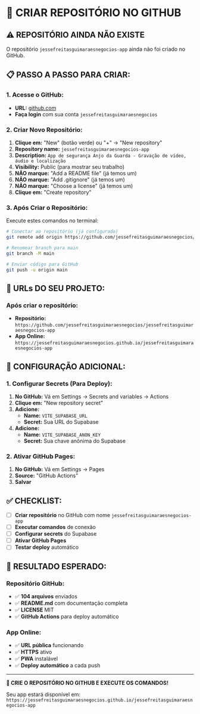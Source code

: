 # 🚀 CRIAR REPOSITÓRIO NO GITHUB

## ⚠️ **REPOSITÓRIO AINDA NÃO EXISTE**

O repositório `jessefreitasguimaraesnegocios-app` ainda não foi criado no GitHub.

## 📋 **PASSO A PASSO PARA CRIAR:**

### **1. Acesse o GitHub:**
- **URL:** [github.com](https://github.com)
- **Faça login** com sua conta `jessefreitasguimaraesnegocios`

### **2. Criar Novo Repositório:**
1. **Clique em:** "New" (botão verde) ou "+" → "New repository"
2. **Repository name:** `jessefreitasguimaraesnegocios-app`
3. **Description:** `App de segurança Anjo da Guarda - Gravação de vídeo, áudio e localização`
4. **Visibility:** Public (para mostrar seu trabalho)
5. **NÃO marque:** "Add a README file" (já temos um)
6. **NÃO marque:** "Add .gitignore" (já temos um)
7. **NÃO marque:** "Choose a license" (já temos um)
8. **Clique em:** "Create repository"

### **3. Após Criar o Repositório:**
Execute estes comandos no terminal:

```bash
# Conectar ao repositório (já configurado)
git remote add origin https://github.com/jessefreitasguimaraesnegocios/jessefreitasguimaraesnegocios-app.git

# Renomear branch para main
git branch -M main

# Enviar código para GitHub
git push -u origin main
```

## 🎯 **URLs DO SEU PROJETO:**

### **Após criar o repositório:**
- **Repositório:** `https://github.com/jessefreitasguimaraesnegocios/jessefreitasguimaraesnegocios-app`
- **App Online:** `https://jessefreitasguimaraesnegocios.github.io/jessefreitasguimaraesnegocios-app`

## 🔧 **CONFIGURAÇÃO ADICIONAL:**

### **1. Configurar Secrets (Para Deploy):**
1. **No GitHub:** Vá em Settings → Secrets and variables → Actions
2. **Clique em:** "New repository secret"
3. **Adicione:**
   - **Name:** `VITE_SUPABASE_URL`
   - **Secret:** Sua URL do Supabase
4. **Adicione:**
   - **Name:** `VITE_SUPABASE_ANON_KEY`
   - **Secret:** Sua chave anônima do Supabase

### **2. Ativar GitHub Pages:**
1. **No GitHub:** Vá em Settings → Pages
2. **Source:** "GitHub Actions"
3. **Salvar**

## ✅ **CHECKLIST:**

- [ ] **Criar repositório** no GitHub com nome `jessefreitasguimaraesnegocios-app`
- [ ] **Executar comandos** de conexão
- [ ] **Configurar secrets** do Supabase
- [ ] **Ativar GitHub Pages**
- [ ] **Testar deploy** automático

## 🎉 **RESULTADO ESPERADO:**

### **Repositório GitHub:**
- ✅ **104 arquivos** enviados
- ✅ **README.md** com documentação completa
- ✅ **LICENSE** MIT
- ✅ **GitHub Actions** para deploy automático

### **App Online:**
- ✅ **URL pública** funcionando
- ✅ **HTTPS** ativo
- ✅ **PWA** instalável
- ✅ **Deploy automático** a cada push

---

**🚀 CRIE O REPOSITÓRIO NO GITHUB E EXECUTE OS COMANDOS!**

Seu app estará disponível em:
`https://jessefreitasguimaraesnegocios.github.io/jessefreitasguimaraesnegocios-app`

